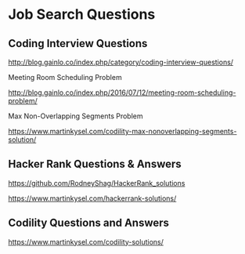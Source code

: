 # Job Search Questions

## Coding Interview Questions

http://blog.gainlo.co/index.php/category/coding-interview-questions/ 

Meeting Room Scheduling Problem

 http://blog.gainlo.co/index.php/2016/07/12/meeting-room-scheduling-problem/ 

Max Non-Overlapping Segments Problem

 https://www.martinkysel.com/codility-max-nonoverlapping-segments-solution/ 

## Hacker Rank Questions & Answers

https://github.com/RodneyShag/HackerRank_solutions 

https://www.martinkysel.com/hackerrank-solutions/ 

## Codility Questions and Answers

 https://www.martinkysel.com/codility-solutions/ 